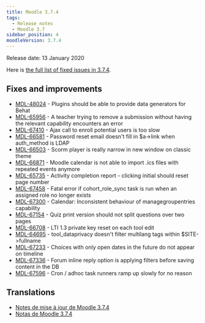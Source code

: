 ```yaml
---
title: Moodle 3.7.4
tags:
  - Release notes
  - Moodle 3.7
sidebar_position: 4
moodleVersion: 3.7.4
---
```

Release date: 13 January 2020

Here is [the full list of fixed issues in 3.7.4](https://moodle.atlassian.net/secure/IssueNavigator!executeAdvanced.jspa?jqlQuery=project+%3D+mdl+AND+resolution+%3D+fixed+AND+fixVersion+in+%28%223.7.4%22%29+ORDER+BY+priority+DESC&runQuery=true&clear=true).

## Fixes and improvements

- [MDL-48024](https://moodle.atlassian.net/browse/MDL-48024) - Plugins should be able to provide data generators for Behat
- [MDL-65956](https://moodle.atlassian.net/browse/MDL-65956) - A teacher trying to remove a submission without having the relevant capability encounters an error
- [MDL-67410](https://moodle.atlassian.net/browse/MDL-67410) - Ajax call to enroll potential users is too slow
- [MDL-66581](https://moodle.atlassian.net/browse/MDL-66581) - Password reset email doesn't fill in $a->link when auth_method is LDAP
- [MDL-66503](https://moodle.atlassian.net/browse/MDL-66503) - Scorm player is really narrow in new window on classic theme
- [MDL-66871](https://moodle.atlassian.net/browse/MDL-66871) - Moodle calendar is not able to import .ics files with repeated events anymore
- [MDL-65735](https://moodle.atlassian.net/browse/MDL-65735) - Activity completion report - clicking initial should reset page number
- [MDL-67458](https://moodle.atlassian.net/browse/MDL-67458) - Fatal error if cohort_role_sync task is run when an assigned role no longer exists
- [MDL-67300](https://moodle.atlassian.net/browse/MDL-67300) - Calendar: Inconsistent behaviour of managegroupentries capability
- [MDL-67154](https://moodle.atlassian.net/browse/MDL-67154) - Quiz print version should not split questions over two pages
- [MDL-66708](https://moodle.atlassian.net/browse/MDL-66708) - LTI 1.3 private key reset on each tool edit
- [MDL-64695](https://moodle.atlassian.net/browse/MDL-64695) - tool_dataprivacy doesn't filter multilang tags within $SITE->fullname
- [MDL-67233](https://moodle.atlassian.net/browse/MDL-67233) - Choices with only open dates in the future do not appear on timeline
- [MDL-67336](https://moodle.atlassian.net/browse/MDL-67336) - Forum inline reply option is applying filters before saving content in the DB
- [MDL-67596](https://moodle.atlassian.net/browse/MDL-67596) - Cron / adhoc task runners ramp up slowly for no reason

## Translations

- [Notes de mise à jour de Moodle 3.7.4](https://docs.moodle.org/fr/Notes_de_mise_à_jour_de_Moodle_3.7.4)
- [Notas de Moodle 3.7.4](https://docs.moodle.org/es/Notas_de_Moodle_3.7.4)
